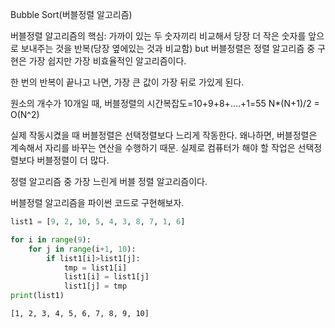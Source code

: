 Bubble Sort(버블정렬 알고리즘)

버블정렬 알고리즘의 핵심: 가까이 있는 두 숫자끼리 비교해서 당장 더 작은 숫자를 앞으로 보내주는 것을 반복(당장 옆에있는 것과 비교함)
but 버블정렬은 정렬 알고리즘 중 구현은 가장 쉽지만 가장 비효율적인 알고리즘이다.

한 번의 반복이 끝나고 나면, 가장 큰 값이 가장 뒤로 가있게 된다.

원소의 개수가 10개일 때, 버블정렬의 시간복잡도=10+9+8+....+1=55
N*(N+1)/2 = O(N^2)

실제 작동시켰을 때 버블정렬은 선택정렬보다 느리게 작동한다.
왜나하면, 버블정렬은 계속해서 자리를 바꾸는 연산을 수행하기 때문. 실제로 컴퓨터가 해야 할 작업은 선택정렬보다 버블정렬이 더 많다.

정렬 알고리즘 중 가장 느린게 버블 정렬 알고리즘이다.

버블정렬 알고리즘을 파이썬 코드로 구현해보자.


```python
list1 = [9, 2, 10, 5, 4, 3, 8, 7, 1, 6]

for i in range(9):
    for j in range(i+1, 10):
        if list1[i]>list1[j]:
            tmp = list1[i]
            list1[i] = list1[j]
            list1[j] = tmp
print(list1)
```

    [1, 2, 3, 4, 5, 6, 7, 8, 9, 10]



```python

```
